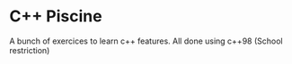 # C++ Piscine
A bunch of exercices to learn c++ features. All done using c++98 (School restriction)

